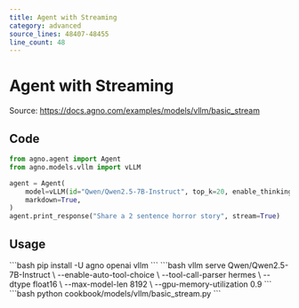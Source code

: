 ```yaml
---
title: Agent with Streaming
category: advanced
source_lines: 48407-48455
line_count: 48
---
```


# Agent with Streaming
Source: https://docs.agno.com/examples/models/vllm/basic_stream



## Code

```python cookbook/models/vllm/basic_stream.py
from agno.agent import Agent
from agno.models.vllm import vLLM

agent = Agent(
    model=vLLM(id="Qwen/Qwen2.5-7B-Instruct", top_k=20, enable_thinking=False),
    markdown=True,
)
agent.print_response("Share a 2 sentence horror story", stream=True)
```

## Usage

<Steps>
  <Snippet file="create-venv-step.mdx" />

  <Step title="Install Libraries">
    ```bash
    pip install -U agno openai vllm
    ```
  </Step>

  <Step title="Start vLLM server">
    ```bash
    vllm serve Qwen/Qwen2.5-7B-Instruct \
        --enable-auto-tool-choice \
        --tool-call-parser hermes \
        --dtype float16 \
        --max-model-len 8192 \
        --gpu-memory-utilization 0.9
    ```
  </Step>

  <Step title="Run Agent">
    ```bash
    python cookbook/models/vllm/basic_stream.py
    ```
  </Step>
</Steps>


